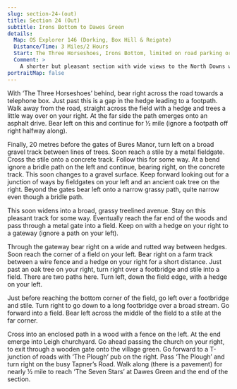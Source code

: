 ```yaml
---
slug: section-24-(out)
title: Section 24 (Out)
subtitle: Irons Bottom to Dawes Green
details:
  Map: OS Explorer 146 (Dorking, Box Hill & Reigate)
  Distance/Time: 3 Miles/2 Hours
  Start: The Three Horseshoes, Irons Bottom, limited on road parking or ask at pub.
  Comment: >
    A shorter but pleasant section with wide views to the North Downs with secluded and tranquil countryside. Leigh church and the village green compensates for a final stretch along the road to Dawes Green. Stiles remain a common feature.
portraitMap: false
---
```

With ‘The Three Horseshoes’ behind, bear right across the road towards a telephone box. Just past this is a gap in the hedge leading to a footpath. Walk away from the road, straight across the field with a hedge and trees a little way over on your right. At the far side the path emerges onto an asphalt drive. Bear left on this and continue for ½ mile (ignore a footpath off right halfway along).

Finally, 20 metres before the gates of Bures Manor, turn left on a broad gravel track between lines of trees. Soon reach a stile by a metal fieldgate. Cross the stile onto a concrete track. Follow this for some way. At a bend ignore a bridle path on the left and continue, bearing right, on the concrete track. This soon changes to a gravel surface. Keep forward looking out for a junction of ways by fieldgates on your left and an ancient oak tree on the right. Beyond the gates bear left onto a narrow grassy path, quite narrow even though a bridle path.

This soon widens into a broad, grassy treelined avenue. Stay on this pleasant track for some way. Eventually reach the far end of the woods and pass through a metal gate into a field. Keep on with a hedge on your right to a gateway (ignore a path on your left).

Through the gateway bear right on a wide and rutted way between hedges. Soon reach the corner of a field on your left. Bear right on a farm track between a wire fence and a hedge on your right for a short distance. Just past an oak tree on your right, turn right over a footbridge and stile into a field. There are two paths here. Turn left, down the field edge, with a hedge on your left.

Just before reaching the bottom corner of the field, go left over a footbridge and stile. Turn right to go down to a long footbridge over a broad stream. Go forward into a field. Bear left across the middle of the field to a stile at the far corner.

Cross into an enclosed path in a wood with a fence on the left. At the end emerge into Leigh churchyard. Go ahead passing the church on your right, to exit through a wooden gate onto the village green. Go forward to a T-junction of roads with ‘The Plough’ pub on the right. Pass ‘The Plough’ and turn right on the busy Tapner’s Road. Walk along (there is a pavement) for nearly ½ mile to reach ‘The Seven Stars’ at Dawes Green and the end of the section.

